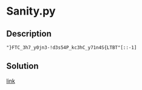 # Sanity.py

## Description

`"}FTC_3h7_y0jn3-!d3s54P_kc3hC_y71n4S{LTBT"[::-1]`

## Solution

[link](solution/README.md)
